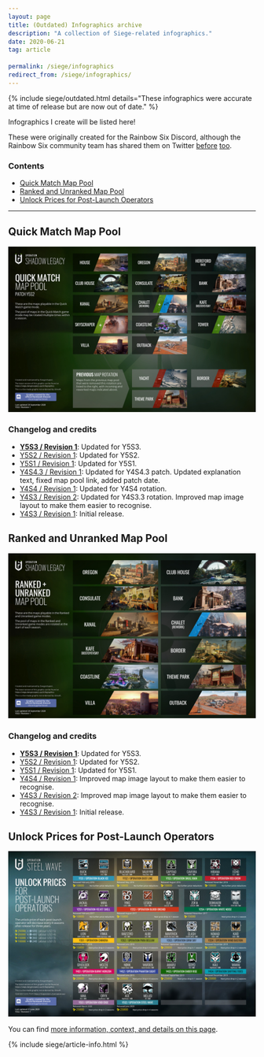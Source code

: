 ```yaml
---
layout: page
title: (Outdated) Infographics archive
description: "A collection of Siege-related infographics."
date: 2020-06-21
tag: article

permalink: /siege/infographics
redirect_from: /siege/infographics/
---
```


{% include siege/outdated.html details="These infographics were accurate at time of release but are now out of date." %}

Infographics I create will be listed here! 

These were originally created for the Rainbow Six Discord, although the Rainbow Six community team has shared them on Twitter [before](https://twitter.com/Rainbow6Game/status/1172260600996605952) [too](https://twitter.com/Rainbow6Game/status/1103385513900285953). 

### Contents

* [Quick Match Map Pool](#quick-match-map-pool)
* [Ranked and Unranked Map Pool](#ranked-and-unranked-map-pool)
* [Unlock Prices for Post-Launch Operators](#unlock-prices-for-post-launch-operators)

-----

## Quick Match Map Pool

[![Quick Match Map Pool](/assets/img/siege/infographics/MapRotation-QuickMatch-Y5S3.jpg)](/assets/img/siege/infographics/MapRotation-QuickMatch-Y5S3.jpg)

### Changelog and credits

* [**Y5S3 / Revision 1**](/assets/img/siege/infographics/MapRotation-QuickMatch-Y5S3.jpg): Updated for Y5S3.
* [Y5S2 / Revision 1](/assets/img/siege/infographics/MapRotation-QuickMatch-Y5S2.0.jpg): Updated for Y5S2.
* [Y5S1 / Revision 1](/assets/img/siege/infographics/MapRotation-QuickMatch-Y5S1.0.jpg): Updated for Y5S1. 
* [Y4S4.3 / Revision 1](/assets/img/siege/infographics/MapRotation-QuickMatch-Y4S4.3.jpg): Updated for Y4S4.3 patch. Updated explanation text, fixed map pool link, added patch date.
* [Y4S4 / Revision 1](/assets/img/siege/infographics/MapRotation-Casual-Y4S4.0.jpg): Updated for Y4S4 rotation.
* [Y4S3 / Revision 2](/assets/img/siege/infographics/MapRotation-Casual-Y4S3.3.jpg): Updated for Y4S3.3 rotation. Improved map image layout to make them easier to recognise.
* [Y4S3 / Revision 1](/assets/img/siege/infographics/MapRotation-Casual-Y4S3.0.jpg): Initial release.

## Ranked and Unranked Map Pool

[![Ranked and Unranked Map Pool](/assets/img/siege/infographics/MapRotation-Ranked-Y5S3.jpg)](/assets/img/siege/infographics/MapRotation-Ranked-Y5S3.jpg)

### Changelog and credits

* [**Y5S3 / Revision 1**](/assets/img/siege/infographics/MapRotation-Ranked-Y5S3.jpg): Updated for Y5S3.
* [Y5S2 / Revision 1](/assets/img/siege/infographics/MapRotation-Ranked-Y5S2.jpg): Updated for Y5S2.
* [Y5S1 / Revision 1](/assets/img/siege/infographics/MapRotation-Ranked-Y5S1.jpg): Updated for Y5S1.
* [Y4S4 / Revision 1](/assets/img/siege/infographics/MapRotation-Ranked-Y4S4.jpg): Improved map image layout to make them easier to recognise.
* [Y4S3 / Revision 2](/assets/img/siege/infographics/MapRotation-Ranked-Y4S3-2.jpg): Improved map image layout to make them easier to recognise.
* [Y4S3 / Revision 1](/assets/img/siege/infographics/MapRotation-Ranked-Y4S3.jpg): Initial release.

## Unlock Prices for Post-Launch Operators

[![Unlock Prices for Post-Launch Operators](/assets/img/siege/operator-prices/OperatorPrices-Y5S2.jpg)](/assets/img/siege/operator-prices/OperatorPrices-Y5S2.jpg)

You can find [more information, context, and details on this page](/operatorprices).

{% include siege/article-info.html %}
